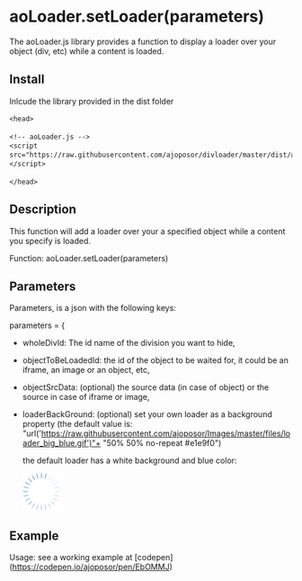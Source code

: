 # aoLoader.setLoader(parameters) 
The aoLoader.js library provides a function to display a loader over your object (div, etc) while a content is loaded.
## Install
Inlcude the library provided in the dist folder
```
<head>
	
<!-- aoLoader.js -->   
<script src="https://raw.githubusercontent.com/ajoposor/divloader/master/dist/aoLoader.js"></script>

</head>
```
## Description
This function will add a loader over your a specified object while a content you specify is loaded.

Function: aoLoader.setLoader(parameters) 

## Parameters
Parameters, is a json with the following keys:

parameters = {
* wholeDivId: The id name of the division you want to hide,
* objectToBeLoadedId: the id of the object to be waited for, it could be an iframe, an image or an object, etc,
* objectSrcData: (optional) the source data (in case of object) or the source in case of iframe or image,

* loaderBackGround: (optional) set your own loader as a background property (the default value is: 
  "url('https://raw.githubusercontent.com/ajoposor/Images/master/files/loader_big_blue.gif')"+ "50% 50% no-repeat #e1e9f0")
 
   the default loader has a white background and blue color:

  <kbd>
  <img src="https://raw.githubusercontent.com/ajoposor/Images/master/files/loader_big_blue.gif">
  </kbd>


## Example

Usage: see a working example at [codepen] (https://codepen.io/ajoposor/pen/EbOMMJ)
